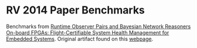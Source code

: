 # RV 2014 Paper Benchmarks

Benchmarks from [Runtime Observer Pairs and Bayesian Network Reasoners On-board FPGAs: Flight-Certifiable System Health Management for Embedded Systems](http://research.kristinrozier.com/papers/GeistRozierSchumannRV2014.pdf). Original artifact found on this [webpage](http://research.kristinrozier.com/RV14/ltl.txt).